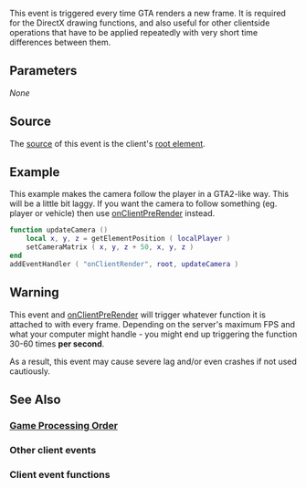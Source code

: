This event is triggered every time GTA renders a new frame. It is required for the DirectX drawing functions, and also useful for other clientside operations that have to be applied repeatedly with very short time differences between them.

Parameters
----------

*None*

Source
------

The [source](/event_system#Event_source.md "wikilink") of this event is the client's [root element](/root_element.md "wikilink").

Example
-------

This example makes the camera follow the player in a GTA2-like way. This will be a little bit laggy. If you want the camera to follow something (eg. player or vehicle) then use [onClientPreRender](/onClientPreRender.md "wikilink") instead.

``` lua
function updateCamera ()
    local x, y, z = getElementPosition ( localPlayer )
    setCameraMatrix ( x, y, z + 50, x, y, z )
end
addEventHandler ( "onClientRender", root, updateCamera )
```

Warning
-------

This event and [onClientPreRender](/onClientPreRender.md "wikilink") will trigger whatever function it is attached to with every frame. Depending on the server's maximum FPS and what your computer might handle - you might end up triggering the function 30-60 times **per second**.

As a result, this event may cause severe lag and/or even crashes if not used cautiously.

See Also
--------

### [Game Processing Order](/Game_Processing_Order.md "wikilink")

### Other client events

### Client event functions
